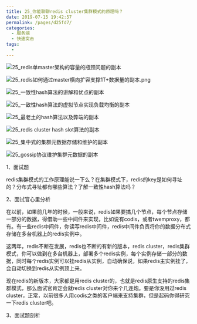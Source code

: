 ```yaml
---
title: 25_你能聊聊redis cluster集群模式的原理吗？
date: 2019-07-15 19:42:57
permalink: /pages/d25fd7/
categories:
  - 服务端
  - 快速突击
tags:
  - 
---
```

 ![25_redis单master架构的容量的瓶颈问题的副本](http://anlun-oss.oss-cn-shenzhen.aliyuncs.com/alun-java-interview/25_redis%E5%8D%95master%E6%9E%B6%E6%9E%84%E7%9A%84%E5%AE%B9%E9%87%8F%E7%9A%84%E7%93%B6%E9%A2%88%E9%97%AE%E9%A2%98%E7%9A%84%E5%89%AF%E6%9C%AC.png)





![25_redis如何通过master横向扩容支撑1T+数据量的副本.png](http://anlun-oss.oss-cn-shenzhen.aliyuncs.com/alun-java-interview/25_redis%E5%A6%82%E4%BD%95%E9%80%9A%E8%BF%87master%E6%A8%AA%E5%90%91%E6%89%A9%E5%AE%B9%E6%94%AF%E6%92%911T%2B%E6%95%B0%E6%8D%AE%E9%87%8F%E7%9A%84%E5%89%AF%E6%9C%AC.png)



![25_一致性hash算法的讲解和优点的副本](http://anlun-oss.oss-cn-shenzhen.aliyuncs.com/alun-java-interview/25_%E4%B8%80%E8%87%B4%E6%80%A7hash%E7%AE%97%E6%B3%95%E7%9A%84%E8%AE%B2%E8%A7%A3%E5%92%8C%E4%BC%98%E7%82%B9%E7%9A%84%E5%89%AF%E6%9C%AC.png)

![25_一致性hash算法的虚拟节点实现负载均衡的副本](http://anlun-oss.oss-cn-shenzhen.aliyuncs.com/alun-java-interview/25_%E4%B8%80%E8%87%B4%E6%80%A7hash%E7%AE%97%E6%B3%95%E7%9A%84%E8%99%9A%E6%8B%9F%E8%8A%82%E7%82%B9%E5%AE%9E%E7%8E%B0%E8%B4%9F%E8%BD%BD%E5%9D%87%E8%A1%A1%E7%9A%84%E5%89%AF%E6%9C%AC.png)



![25_最老土的hash算法以及弊端的副本](http://anlun-oss.oss-cn-shenzhen.aliyuncs.com/alun-java-interview/25_%E6%9C%80%E8%80%81%E5%9C%9F%E7%9A%84hash%E7%AE%97%E6%B3%95%E4%BB%A5%E5%8F%8A%E5%BC%8A%E7%AB%AF%E7%9A%84%E5%89%AF%E6%9C%AC.png)

![25_redis cluster hash slot算法的副本](http://anlun-oss.oss-cn-shenzhen.aliyuncs.com/alun-java-interview/25_redis%20cluster%20hash%20slot%E7%AE%97%E6%B3%95%E7%9A%84%E5%89%AF%E6%9C%AC.png)

![25_集中式的集群元数据存储和维护的副本](http://anlun-oss.oss-cn-shenzhen.aliyuncs.com/alun-java-interview/25_%E9%9B%86%E4%B8%AD%E5%BC%8F%E7%9A%84%E9%9B%86%E7%BE%A4%E5%85%83%E6%95%B0%E6%8D%AE%E5%AD%98%E5%82%A8%E5%92%8C%E7%BB%B4%E6%8A%A4%E7%9A%84%E5%89%AF%E6%9C%AC.png)

![25_gossip协议维护集群元数据的副本](http://anlun-oss.oss-cn-shenzhen.aliyuncs.com/alun-java-interview/25_gossip%E5%8D%8F%E8%AE%AE%E7%BB%B4%E6%8A%A4%E9%9B%86%E7%BE%A4%E5%85%83%E6%95%B0%E6%8D%AE%E7%9A%84%E5%89%AF%E6%9C%AC.png)





1、面试题

 

redis集群模式的工作原理能说一下么？在集群模式下，redis的key是如何寻址的？分布式寻址都有哪些算法？了解一致性hash算法吗？

 

2、面试官心里分析

 

在以前，如果前几年的时候，一般来说，redis如果要搞几个节点，每个节点存储一部分的数据，得借助一些中间件来实现，比如说有codis，或者twemproxy，都有。有一些redis中间件，你读写redis中间件，redis中间件负责将你的数据分布式存储在多台机器上的redis实例中。

 

这两年，redis不断在发展，redis也不断的有新的版本，redis cluster，redis集群模式，你可以做到在多台机器上，部署多个redis实例，每个实例存储一部分的数据，同时每个redis实例可以挂redis从实例，自动确保说，如果redis主实例挂了，会自动切换到redis从实例顶上来。

 

现在redis的新版本，大家都是用redis cluster的，也就是redis原生支持的redis集群模式，那么面试官肯定会就redis cluster对你来个几连炮。要是你没用过redis cluster，正常，以前很多人用codis之类的客户端来支持集群，但是起码你得研究一下redis cluster吧。

 

3、面试题剖析